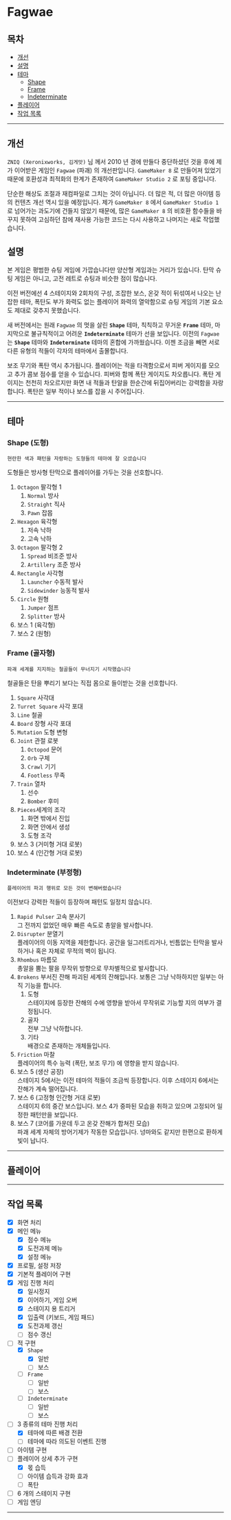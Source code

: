 Fagwae
==========

## 목차

- [개선](https://github.com/iconstudio/Fagwae#개선)
- [설명](https://github.com/iconstudio/Fagwae#설명)
- [테마](https://github.com/iconstudio/Fagwae#테마)
  - [Shape](https://github.com/iconstudio/Fagwae#shape-도형)
  - [Frame](https://github.com/iconstudio/Fagwae#frame-골자형)
  - [Indeterminate](https://github.com/iconstudio/Fagwae#indeterminate-부정형)
- [플레이어](https://github.com/iconstudio/Fagwae#플레이어)
- [작업 목록](https://github.com/iconstudio/Fagwae#작업-목록)

------

## 개선

 `ZNIQ (Xeronixworks, 김게맛)` 님 께서 2010 년 경에 만들다 중단하셨던 것을 후에 제가 이어받은 게임인 `Fagwae` (파괘) 의 개선판입니다. `GameMaker 8` 로 만들어져 있었기 때문에 호환성과 최적화의 한계가 존재하여 `GameMaker Studio 2` 로 포팅 중입니다.

 단순한 해상도 조절과 재컴파일로 그치는 것이 아닙니다. 더 많은 적, 더 많은 아이템 등의 컨텐츠 개선 역시 있을 예정입니다. 제가 `GameMaker 8` 에서 `GameMaker Studio 1` 로 넘어가는 과도기에 건들지 않았기 때문에, 많은 `GameMaker 8` 의 비호환 함수들을 바꾸지 못하여 고심하던 참에 재사용 가능한 코드는 다시 사용하고 나머지는 새로 작업했습니다.

## 설명

  본 게임은 평범한 슈팅 게임에 가깝습니다만 양산형 게임과는 거리가 있습니다. 탄막 슈팅 게임은 아니고, 고전 레트로 슈팅과 비슷한 점이 많습니다.

 이전 버전에선 4 스테이지와 2회차의 구성, 조잡한 보스, 온갖 적이 뒤섞여서 나오는 난잡한 테마, 폭탄도 부가 화력도 없는 플레이어 화력의 열악함으로 슈팅 게임의 기본 요소도 제대로 갖추지 못했습니다.

 새 버전에서는 원래 `Fagwae` 의 멋을 살린 **`Shape`** 테마, 칙칙하고 무거운 **`Frame`** 테마, 마지막으로 불규칙적이고 어려운 **`Indeterminate`** 테마가 선을 보입니다. 이전의 `Fagwae` 는 **`Shape`** 테마와 **`Indeterminate`** 테마의 혼합에 가까웠습니다. 이젠 조금을 빼면 서로 다른 유형의 적들이 각자의 테마에서 출몰합니다.

 보조 무기와 폭탄 역시 추가됩니다. 플레이어는 적을 타격함으로서 피버 게이지를 모으고 추가 콤보 점수를 얻을 수 있습니다. 피버와 함께 폭탄 게이지도 차오릅니다. 폭탄 게이지는 천천히 차오르지만 화면 내 적들과 탄알을 한순간에 뒤집어버리는 강력함을 자랑합니다. 폭탄은 일부 적이나 보스를 잡을 시 주어집니다.

------

## 테마

### Shape (도형)

`현란한 색과 패턴을 자랑하는 도형들의 테마에 잘 오셨습니다`

 도형들은 방사형 탄막으로 플레이어를 가두는 것을 선호합니다.

1. `Octagon` 팔각형 1
   1. `Normal` 방사
   2. `Straight` 직사
   3. `Pawn` 잡몹
2. `Hexagon` 육각형
   1. 저속 낙하
   2. 고속 낙하
3. `Octagon` 팔각형 2
   1. `Spread` 비조준 방사
   2. `Artillery` 조준 방사
4. `Rectangle` 사각형
   1. `Launcher` 수동적 발사
   2. `Sidewinder` 능동적 발사
5. `Circle` 원형
   1. `Jumper` 점프
   2. `Splitter` 방사
6. 보스 1 (육각형)
7. 보스 2 (원형)

### Frame (골자형)

`파괘 세계를 지지하는 철골들이 무너지기 시작했습니다`

 철골들은 탄을 뿌리기 보다는 직접 몸으로 들이받는 것을 선호합니다.

1. `Square` 사각대
2. `Turret Square` 사각 포대
3. `Line` 철골
4. `Board` 장형 사각 포대
5. `Mutation` 도형 변형
6. `Joint` 관절 로봇
   1. `Octopod` 문어
   2. `Orb` 구체
   3. `Crawl` 기기
   4.  `Footless` 무족
7. `Train` 열차
   1. 선수
   2. `Bomber` 후미
8. `Pieces`세계의 조각
   1. 화면 밖에서 진입
   2. 화면 안에서 생성
   3. 도형 조각
9. 보스 3 (거미형 거대 로봇)
10. 보스 4 (인간형 거대 로봇)

### Indeterminate (부정형)

`플레이어의 파괴 행위로 모든 것이 변해버렸습니다`

 이전보다 강력한 적들이 등장하며 패턴도 일정치 않습니다.

1. `Rapid Pulser` 고속 분사기  
   그 전까지 없었던 매우 빠른 속도로 총알을 발사합니다.
2. `Disrupter` 분열기  
   플레이어의 이동 지역을 제한합니다. 공간을 일그러트리거나, 빈틈없는 탄막을 발사하거나 혹은 자체로 무적의 벽이 됩니다.
3. `Rhombus` 마름모  
   총알을 뿜는 팔을 무작위 방향으로 무차별적으로 발사합니다.
4. `Brokens` 부서진 잔해
   파괴된 세계의 잔해입니다. 보통은 그냥 낙하하지만 일부는 아직 기능을 합니다.
   1. 도형  
      스테이지에 등장한 잔해의 수에 영향을 받아서 무작위로 기능할 지의 여부가 결정됩니다.
   2. 골자  
      전부 그냥 낙하합니다.
   3. 기타  
      배경으로 존재하는 개체들입니다.
5. `Friction` 마찰  
   플레이어의 특수 능력 (폭탄, 보조 무기) 에 영향을 받지 않습니다.
6. 보스 5 (생산 공장)  
   스테이지 5에서는 이전 테마의 적들이 조금씩 등장합니다. 이후 스테이지 6에서는 잔해가 계속 떨어집니다.
7. 보스 6 (고정형 인간형 거대 로봇)  
   스테이지 6의 중간 보스입니다. 보스 4가 중파된 모습을 취하고 있으며 고정되어 일정한 패턴만을 보입니다.
8. 보스 7 (코어를 가운데 두고 온갖 잔해가 합쳐진 모습)  
   파괘 세계 자체의 방어기제가 작동한 모습입니다. 넝마와도 같지만 한편으로 환하게 빛이 납니다.

------

## 플레이어



------

## 작업 목록

- [x] 화면 처리
- [x] 메인 메뉴
  - [x] 점수 메뉴
  - [x] 도전과제 메뉴
  - [x] 설정 메뉴
- [x] 프로필, 설정 저장
- [x] 기본적 플레이어 구현
- [x] 게임 진행 처리
  - [x] 일시정지
  - [x] 이어하기, 게임 오버
  - [x] 스테이지 용 트리거
  - [x] 입출력 (키보드, 게임 패드)
  - [x] 도전과제 갱신
  - [ ] 점수 갱신
- [ ] 적 구현
  - [x] `Shape`
    - [x] 일반
    - [ ] 보스
  - [ ] `Frame`
    - [ ] 일반
    - [ ] 보스
  - [ ] `Indeterminate`
    - [ ] 일반
    - [ ] 보스
- [ ] 3 종류의 테마 진행 처리
  - [x] 테마에 따른 배경 전환
  - [ ] 테마에 따라 의도된 이벤트 진행
- [ ] 아이템 구현
- [ ] 플레이어 상세 추가 구현
  - [x] 몫 습득
  - [ ] 아이템 습득과 강화 효과
  - [ ] 폭탄
- [ ] 6 개의 스테이지 구현
- [ ] 게임 엔딩

------


